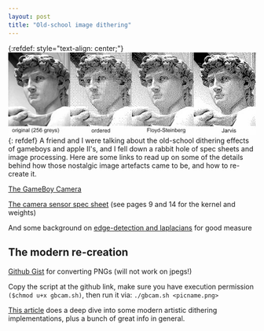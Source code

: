```yaml
---
layout: post
title: "Old-school image dithering"
---
```


{:refdef: style="text-align: center;"}
![header](/assets/images/posts/2020-08-22-Dithering/2020-08-22.jpeg)
{: refdef}
A friend and I were talking about the old-school dithering effects of gameboys and apple II's, and I fell down a rabbit hole of spec sheets and image processing. 
Here are some links to read up on some of the details behind how those nostalgic image artefacts came to be, and how to re-create it.

[The GameBoy Camera](http://web.csulb.edu/~wmartinz/rssc/content/MS_77.html)

[The camera sensor spec sheet](https://people.ece.cornell.edu/land/courses/ece4760/FinalProjects/f2012/qs44_twc55/qs44_twc55/datasheets/MITSUB_image_sensor.pdf) (see pages 9 and 14 for the kernel and weights)

And some background on [edge-detection and laplacians](https://html.alldatasheet.com/html-pdf/146598/MITSUBISHI/M64282FP/6064/10/M64282FP.html) for good measure

## The modern re-creation 

[Github Gist](https://gist.github.com/s3krit/39725ba2f4ca9e6a09d01ea6863516c7) for converting PNGs (will not work on jpegs!)

Copy the script at the github link, make sure you have execution permission `($chmod u+x gbcam.sh)`, then run it via: `./gbcam.sh <picname.png>`


[This article](https://surma.dev/things/ditherpunk/) does a deep dive into some modern artistic dithering implementations, plus a bunch of great info in general.
